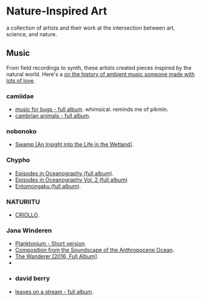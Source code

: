 # Nature-Inspired Art
a collection of artists and their work at the intersection between art, science, and nature.

## Music
From field recordings to synth, these artists created pieces inspired by the natural world. Here's a [on the history of ambient music someone made with lots of love](https://youtu.be/I84_pIsv_iw?si=m2_pkv02XGXr0YyO).

### camiidae
- [music for bugs - full album](https://youtu.be/rIYnXgvRJVM?si=snhHXZXBAY6I6yxH). whimsical. reminds me of pikmin.
- [cambrian animals - full album](https://youtu.be/9-uaKMOeOx0?si=0NlyEM-PjziGFTsN).

### nobonoko
- [Swamp [An Insight into the Life in the Wetland]](https://youtu.be/SsHOS_wOM7Q?si=OVnjsZZDz1AviNxV).

### Chypho
- [Episodes in Oceanography (full album)](https://youtu.be/Gv41yzQal7c?si=C2BIDGgLl3nEUtY4).
- [Episodes in Oceanography Vol. 2 (full album)](https://youtu.be/n7RTVUk-fr8?si=QChMXCaLWrJKiwjl)
- [Entomongaku (full album)](https://youtu.be/GPZYeLzDE-Y?si=SStVR9gpBuUM0RfZ).  

### NATURIITU
- [CRIOLLO](https://youtu.be/JwmoDJbnJfM?si=598y-F0CsXCQfJE0).

### Jana Winderen
- [Planktonium - Short version](https://youtu.be/o7uRl460_5A?si=id8KoXsnRY9HqOZ3).
- [Composition from the Soundscape of the Anthropocene Ocean](https://youtu.be/f6Nbqwm48yM?si=UhLE3ceTt4vJ0D1a).
- [The Wanderer [2016, Full Album]](https://youtu.be/xCYN6IovKvc?si=iSBs3Dbl00x482Ig).
- 
- ### david berry
- [leaves on a stream - full album](https://youtu.be/nkfvsEBHuQM?si=5pCQTYBlIcXQwW-9).
